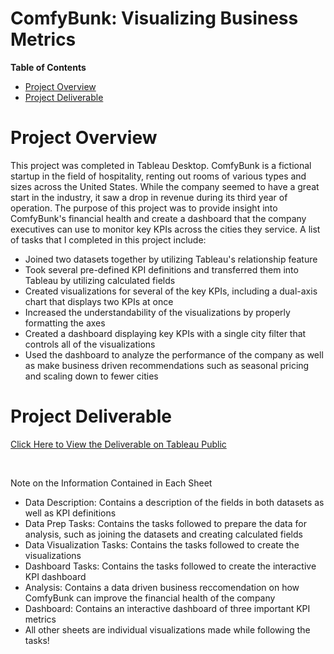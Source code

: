 # **ComfyBunk: Visualizing Business Metrics**

**Table of Contents**

-   [Project Overview](#project-overview)
-   [Project Deliverable](#project-deliverable)

# Project Overview

This project was completed in Tableau Desktop. ComfyBunk is a fictional startup in the field of hospitality, renting out rooms of various types and sizes across the United States. While the company seemed to have a great start in the industry, it saw a drop in revenue during its third year of operation. The purpose of this project was to provide insight into ComfyBunk's financial health and create a dashboard that the company executives can use to monitor key KPIs across the cities they service. A list of tasks that I completed in this project include:

- Joined two datasets together by utilizing Tableau's relationship feature
- Took several pre-defined KPI definitions and transferred them into Tableau by utilizing calculated fields
- Created visualizations for several of the key KPIs, including a dual-axis chart that displays two KPIs at once
- Increased the understandability of the visualizations by properly formatting the axes
- Created a dashboard displaying key KPIs with a single city filter that controls all of the visualizations
- Used the dashboard to analyze the performance of the company as well as make business driven recommendations such as seasonal pricing and scaling down to fewer cities


# Project Deliverable

[Click Here to View the Deliverable on Tableau Public](https://public.tableau.com/views/LexiPughComfyBunkProject/Dashboard?:language=en-US&:display_count=n&:origin=viz_share_link)

<br>

Note on the Information Contained in Each Sheet

- Data Description: Contains a description of the fields in both datasets as well as KPI definitions
- Data Prep Tasks: Contains the tasks followed to prepare the data for analysis, such as joining the datasets and creating calculated fields
- Data Visualization Tasks: Contains the tasks followed to create the visualizations
- Dashboard Tasks: Contains the tasks followed to create the interactive KPI dashboard
- Analysis: Contains a data driven business reccomendation on how ComfyBunk can improve the financial health of the company
- Dashboard: Contains an interactive dashboard of three important KPI metrics
- All other sheets are individual visualizations made while following the tasks!
